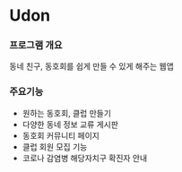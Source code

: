 # Udon
### 프로그램 개요
동네 친구, 동호회를 쉽게 만들 수 있게 해주는 웹앱

 

### 주요기능
- 원하는 동호회, 클럽 만들기
- 다양한 동네 정보 교류 게시판
- 동호회 커뮤니티 페이지
- 클럽 회원 모집 기능
- 코로나 감염병 해당자치구 확진자 안내
